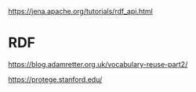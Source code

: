 https://jena.apache.org/tutorials/rdf_api.html

# RDF
https://blog.adamretter.org.uk/vocabulary-reuse-part2/



https://protege.stanford.edu/